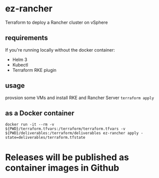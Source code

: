 # ez-rancher
Terraform to deploy a Rancher cluster on vSphere

## requirements
If you're running locally without the docker container:
* Helm 3
* Kubectl
* Terraform RKE plugin

## usage
provsion some VMs and install RKE and Rancher Server
`terraform apply`

## as a Docker container
`docker run -it --rm -v ${PWD}/terraform.tfvars:/terraform/terraform.tfvars -v ${PWD}/deliverables:/terraform/deliverables ez-rancher apply -state=deliverables/terraform.tfstate`

# Releases will be published as container images in Github
